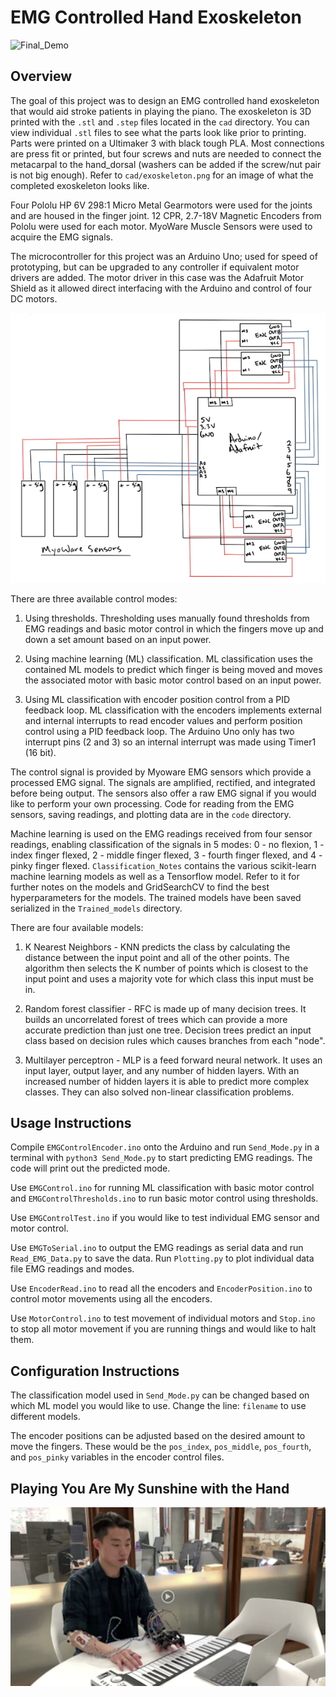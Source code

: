 # EMG Controlled Hand Exoskeleton

![Final_Demo](./gifs/Final_Demo.gif)

## Overview
The goal of this project was to design an EMG controlled hand exoskeleton that would aid stroke patients in playing the piano. The exoskeleton is 3D printed with the `.stl` and `.step` files located in the `cad` directory. You can view individual `.stl` files to see what the parts look like prior to printing. Parts were printed on a Ultimaker 3 with black tough PLA. Most connections are press fit or printed, but four screws and nuts are needed to connect the metacarpal to the hand_dorsal (washers can be added if the screw/nut pair is not big enough). Refer to `cad/exoskeleton.png` for an image of what the completed exoskeleton looks like. 

Four Pololu HP 6V 298:1 Micro Metal Gearmotors were used for the joints and are housed in the finger joint. 12 CPR, 2.7-18V Magnetic Encoders from Pololu were used for each motor. MyoWare Muscle Sensors were used to acquire the EMG signals. 

The microcontroller for this project was an Arduino Uno; used for speed of prototyping, but can be upgraded to any controller if equivalent motor drivers are added. The motor driver in this case was the Adafruit Motor Shield as it allowed direct interfacing with the Arduino and control of four DC motors. 

![Circuit Diagram](./gifs/Circuit_Diagram.png)

There are three available control modes:
1. Using thresholds. Thresholding uses manually found thresholds from EMG readings and basic motor control in which the fingers move up and down a set amount based on an input power. 

2. Using machine learning (ML) classification. ML classification uses the contained ML models to predict which finger is being moved and moves the associated motor with basic motor control based on an input power.

3. Using ML classification with encoder position control from a PID feedback loop. ML classification with the encoders implements external and internal interrupts to read encoder values and perform position control using a PID feedback loop. The Arduino Uno only has two interrupt pins (2 and 3) so an internal interrupt was made using Timer1 (16 bit). 

The control signal is provided by Myoware EMG sensors which provide a processed EMG signal. The signals are amplified, rectified, and integrated before being output. The sensors also offer a raw EMG signal if you would like to perform your own processing. Code for reading from the EMG sensors, saving readings, and plotting data are in the `code` directory. 

Machine learning is used on the EMG readings received from four sensor readings, enabling classification of the signals in 5 modes: 0 - no flexion, 1 - index finger flexed, 2 - middle finger flexed, 3 - fourth finger flexed, and 4 - pinky finger flexed. `Classification_Notes` contains the various scikit-learn machine learning models as well as a Tensorflow model. Refer to it for further notes on the models and GridSearchCV to find the best hyperparameters for the models. The trained models have been saved serialized in the `Trained_models` directory.

There are four available models: 

1. K Nearest Neighbors - KNN predicts the class by calculating the distance between the input point and all of the other points. The algorithm then selects the K number of points which is closest to the input point and uses a majority vote for which class this input must be in. 

2. Random forest classifier - RFC is made up of many decision trees. It builds an uncorrelated forest of trees which can provide a more accurate prediction than just one tree. Decision trees predict an input class based on decision rules which causes branches from each "node". 

3. Multilayer perceptron - MLP is a feed forward neural network. It uses an input layer, output layer, and any number of hidden layers. With an increased number of hidden layers it is able to predict more complex classes. They can also solved non-linear classification problems.

## Usage Instructions
Compile `EMGControlEncoder.ino` onto the Arduino and run `Send_Mode.py` in a terminal with `python3 Send_Mode.py` to start predicting EMG readings. The code will print out the predicted mode. 

Use `EMGControl.ino` for running ML classification with basic motor control and `EMGControlThresholds.ino` to run basic motor control using thresholds. 

Use `EMGControlTest.ino` if you would like to test individual EMG sensor and motor control.

Use `EMGToSerial.ino` to output the EMG readings as serial data and run `Read_EMG_Data.py` to save the data. Run `Plotting.py` to plot individual data file EMG readings and modes.

Use `EncoderRead.ino` to read all the encoders and `EncoderPosition.ino` to control motor movements using all the encoders. 

Use `MotorControl.ino` to test movement of individual motors and `Stop.ino` to stop all motor movement if you are running things and would like to halt them.

## Configuration Instructions
The classification model used in `Send_Mode.py` can be changed based on which ML model you would like to use. Change the line: `filename` to use different models.

The encoder positions can be adjusted based on the desired amount to move the fingers. These would be the `pos_index`, `pos_middle`, `pos_fourth`, and `pos_pinky` variables in the encoder control files. 

## Playing You Are My Sunshine with the Hand
[![You Are My Sunshine](./gifs/Final_Demo.png)](https://drive.google.com/file/d/12-7LMKhfDyjvKwPP5Gmho7GiX6tN9srv/preview "You Are My Sunshine")
